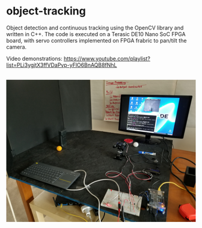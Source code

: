 # object-tracking
Object detection and continuous tracking using the OpenCV library and written in C++.
The code is executed on a Terasic DE10 Nano SoC FPGA board, with servo controllers implemented on FPGA frabric to pan/tilt the camera.

Video demonstrations: https://www.youtube.com/playlist?list=PLi3ygjtX3ffVDaPvp-yFlO6BnAQB8fNhL <br><br>

![alt text](https://github.com/ronaldynchan/object-tracking/blob/master/Testbench_Setup.jpg)







